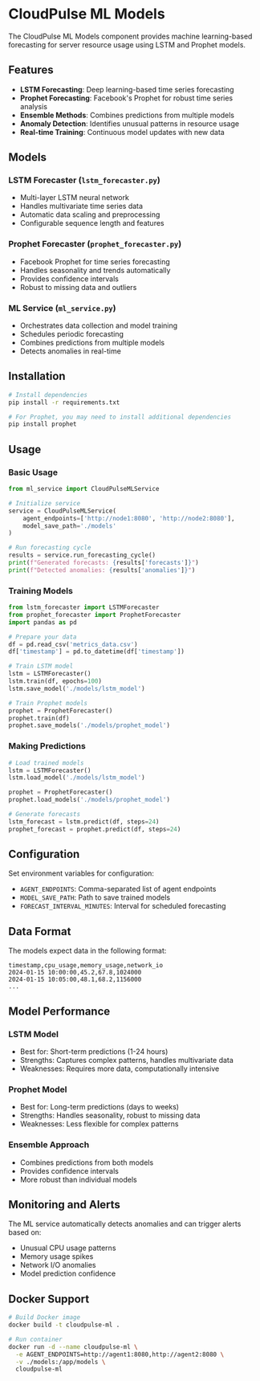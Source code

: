 # CloudPulse ML Models

The CloudPulse ML Models component provides machine learning-based forecasting for server resource usage using LSTM and Prophet models.

## Features

- **LSTM Forecasting**: Deep learning-based time series forecasting
- **Prophet Forecasting**: Facebook's Prophet for robust time series analysis
- **Ensemble Methods**: Combines predictions from multiple models
- **Anomaly Detection**: Identifies unusual patterns in resource usage
- **Real-time Training**: Continuous model updates with new data

## Models

### LSTM Forecaster (`lstm_forecaster.py`)
- Multi-layer LSTM neural network
- Handles multivariate time series data
- Automatic data scaling and preprocessing
- Configurable sequence length and features

### Prophet Forecaster (`prophet_forecaster.py`)
- Facebook Prophet for time series forecasting
- Handles seasonality and trends automatically
- Provides confidence intervals
- Robust to missing data and outliers

### ML Service (`ml_service.py`)
- Orchestrates data collection and model training
- Schedules periodic forecasting
- Combines predictions from multiple models
- Detects anomalies in real-time

## Installation

```bash
# Install dependencies
pip install -r requirements.txt

# For Prophet, you may need to install additional dependencies
pip install prophet
```

## Usage

### Basic Usage

```python
from ml_service import CloudPulseMLService

# Initialize service
service = CloudPulseMLService(
    agent_endpoints=['http://node1:8080', 'http://node2:8080'],
    model_save_path='./models'
)

# Run forecasting cycle
results = service.run_forecasting_cycle()
print(f"Generated forecasts: {results['forecasts']}")
print(f"Detected anomalies: {results['anomalies']}")
```

### Training Models

```python
from lstm_forecaster import LSTMForecaster
from prophet_forecaster import ProphetForecaster
import pandas as pd

# Prepare your data
df = pd.read_csv('metrics_data.csv')
df['timestamp'] = pd.to_datetime(df['timestamp'])

# Train LSTM model
lstm = LSTMForecaster()
lstm.train(df, epochs=100)
lstm.save_model('./models/lstm_model')

# Train Prophet models
prophet = ProphetForecaster()
prophet.train(df)
prophet.save_models('./models/prophet_model')
```

### Making Predictions

```python
# Load trained models
lstm = LSTMForecaster()
lstm.load_model('./models/lstm_model')

prophet = ProphetForecaster()
prophet.load_models('./models/prophet_model')

# Generate forecasts
lstm_forecast = lstm.predict(df, steps=24)
prophet_forecast = prophet.predict(df, steps=24)
```

## Configuration

Set environment variables for configuration:

- `AGENT_ENDPOINTS`: Comma-separated list of agent endpoints
- `MODEL_SAVE_PATH`: Path to save trained models
- `FORECAST_INTERVAL_MINUTES`: Interval for scheduled forecasting

## Data Format

The models expect data in the following format:

```csv
timestamp,cpu_usage,memory_usage,network_io
2024-01-15 10:00:00,45.2,67.8,1024000
2024-01-15 10:05:00,48.1,68.2,1156000
...
```

## Model Performance

### LSTM Model
- Best for: Short-term predictions (1-24 hours)
- Strengths: Captures complex patterns, handles multivariate data
- Weaknesses: Requires more data, computationally intensive

### Prophet Model
- Best for: Long-term predictions (days to weeks)
- Strengths: Handles seasonality, robust to missing data
- Weaknesses: Less flexible for complex patterns

### Ensemble Approach
- Combines predictions from both models
- Provides confidence intervals
- More robust than individual models

## Monitoring and Alerts

The ML service automatically detects anomalies and can trigger alerts based on:

- Unusual CPU usage patterns
- Memory usage spikes
- Network I/O anomalies
- Model prediction confidence

## Docker Support

```bash
# Build Docker image
docker build -t cloudpulse-ml .

# Run container
docker run -d --name cloudpulse-ml \
  -e AGENT_ENDPOINTS=http://agent1:8080,http://agent2:8080 \
  -v ./models:/app/models \
  cloudpulse-ml
```
